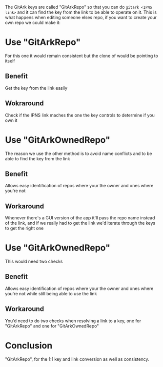 The GitArk keys are called "GitArkRepo<original IPNS link>" so that you can do `gitark <IPNS link>` and it can find the key from the link to be able to operate on it.
This is what happens when editing someone elses repo, if you want to create your own repo we could make it:

# Use "GitArkRepo<IPNS link>"
For this one it would remain consistent but the clone of would be pointing to itself

## Benefit
Get the key from the link easily

## Wokraround
Check if the IPNS link maches the one the key controls to determine if you own it

# Use "GitArkOwnedRepo<repo name>"
The reason we use the other method is to avoid name conflicts and to be able to find the key from the link

## Benefit
Allows easy identification of repos where your the owner and ones where you're not

## Workaround
Whenever there's a GUI version of the app it'll pass the repo name instead of the link, and if we really had to get the link we'd iterate through the keys to get the right one

# Use "GitArkOwnedRepo<IPNS link>"
This would need two checks

## Benefit
Allows easy identification of repos where your the owner and ones where you're not while still being able to use the link

## Workaround
You'd need to do two checks when resolving a link to a key, one for "GitArkRepo" and one for "GitArkOwnedRepo"

# Conclusion
"GitArkRepo<IPNS link>", for the 1:1 key and link conversion as well as consistency.
